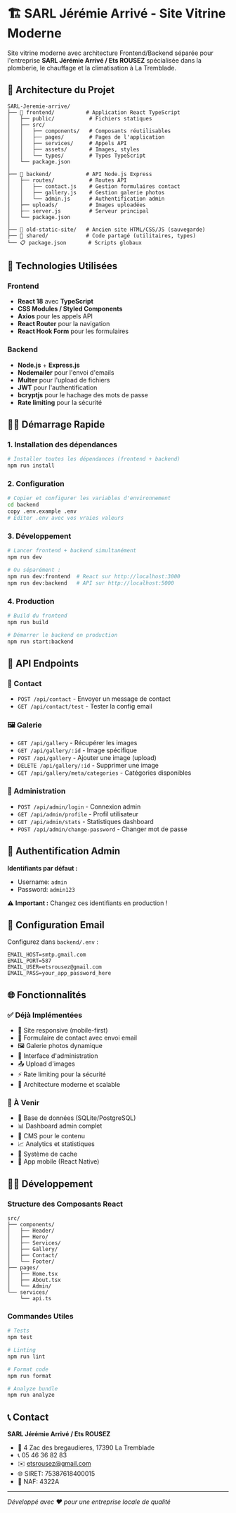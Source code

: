 # 🏗️ SARL Jérémie Arrivé - Site Vitrine Moderne

Site vitrine moderne avec architecture Frontend/Backend séparée pour l'entreprise **SARL Jérémie Arrivé / Ets ROUSEZ** spécialisée dans la plomberie, le chauffage et la climatisation à La Tremblade.

## 📁 Architecture du Projet

```
SARL-Jeremie-arrive/
├── 📱 frontend/          # Application React TypeScript
│   ├── public/           # Fichiers statiques
│   ├── src/
│   │   ├── components/   # Composants réutilisables
│   │   ├── pages/        # Pages de l'application
│   │   ├── services/     # Appels API
│   │   ├── assets/       # Images, styles
│   │   └── types/        # Types TypeScript
│   └── package.json
│
├── 🚀 backend/           # API Node.js Express
│   ├── routes/           # Routes API
│   │   ├── contact.js    # Gestion formulaires contact
│   │   ├── gallery.js    # Gestion galerie photos
│   │   └── admin.js      # Authentification admin
│   ├── uploads/          # Images uploadées
│   ├── server.js         # Serveur principal
│   └── package.json
│
├── 📂 old-static-site/   # Ancien site HTML/CSS/JS (sauvegarde)
├── 🔧 shared/            # Code partagé (utilitaires, types)
└── 📋 package.json       # Scripts globaux
```

## 🚀 Technologies Utilisées

### Frontend
- **React 18** avec **TypeScript**
- **CSS Modules / Styled Components**
- **Axios** pour les appels API
- **React Router** pour la navigation
- **React Hook Form** pour les formulaires

### Backend
- **Node.js** + **Express.js**
- **Nodemailer** pour l'envoi d'emails
- **Multer** pour l'upload de fichiers
- **JWT** pour l'authentification
- **bcryptjs** pour le hachage des mots de passe
- **Rate limiting** pour la sécurité

## 🏃‍♂️ Démarrage Rapide

### 1. Installation des dépendances
```bash
# Installer toutes les dépendances (frontend + backend)
npm run install
```

### 2. Configuration
```bash
# Copier et configurer les variables d'environnement
cd backend
copy .env.example .env
# Éditer .env avec vos vraies valeurs
```

### 3. Développement
```bash
# Lancer frontend + backend simultanément
npm run dev

# Ou séparément :
npm run dev:frontend  # React sur http://localhost:3000
npm run dev:backend   # API sur http://localhost:5000
```

### 4. Production
```bash
# Build du frontend
npm run build

# Démarrer le backend en production
npm run start:backend
```

## 📡 API Endpoints

### 🔧 Contact
- `POST /api/contact` - Envoyer un message de contact
- `GET /api/contact/test` - Tester la config email

### 🖼️ Galerie
- `GET /api/gallery` - Récupérer les images
- `GET /api/gallery/:id` - Image spécifique
- `POST /api/gallery` - Ajouter une image (upload)
- `DELETE /api/gallery/:id` - Supprimer une image
- `GET /api/gallery/meta/categories` - Catégories disponibles

### 👤 Administration
- `POST /api/admin/login` - Connexion admin
- `GET /api/admin/profile` - Profil utilisateur
- `GET /api/admin/stats` - Statistiques dashboard
- `POST /api/admin/change-password` - Changer mot de passe

## 🔐 Authentification Admin

**Identifiants par défaut :**
- Username: `admin`
- Password: `admin123`

⚠️ **Important :** Changez ces identifiants en production !

## 📧 Configuration Email

Configurez dans `backend/.env` :
```env
EMAIL_HOST=smtp.gmail.com
EMAIL_PORT=587
EMAIL_USER=etsrousez@gmail.com
EMAIL_PASS=your_app_password_here
```

## 🌐 Fonctionnalités

### ✅ Déjà Implémentées
- 📱 Site responsive (mobile-first)
- 📧 Formulaire de contact avec envoi email
- 🖼️ Galerie photos dynamique
- 🔐 Interface d'administration
- 📤 Upload d'images
- ⚡ Rate limiting pour la sécurité
- 🚀 Architecture moderne et scalable

### 🔄 À Venir
- 💾 Base de données (SQLite/PostgreSQL)
- 📊 Dashboard admin complet
- 🎨 CMS pour le contenu
- 📈 Analytics et statistiques
- 🔄 Système de cache
- 📱 App mobile (React Native)

## 👨‍💻 Développement

### Structure des Composants React
```
src/
├── components/
│   ├── Header/
│   ├── Hero/
│   ├── Services/
│   ├── Gallery/
│   ├── Contact/
│   └── Footer/
├── pages/
│   ├── Home.tsx
│   ├── About.tsx
│   └── Admin/
└── services/
    └── api.ts
```

### Commandes Utiles
```bash
# Tests
npm test

# Linting
npm run lint

# Format code
npm run format

# Analyze bundle
npm run analyze
```

## 📞 Contact

**SARL Jérémie Arrivé / Ets ROUSEZ**
- 📍 4 Zac des bregaudieres, 17390 La Tremblade
- 📞 05 46 36 82 83
- ✉️ etsrousez@gmail.com
- 🌐 SIRET: 75387618400015
- 🏢 NAF: 4322A

---

*Développé avec ❤️ pour une entreprise locale de qualité*